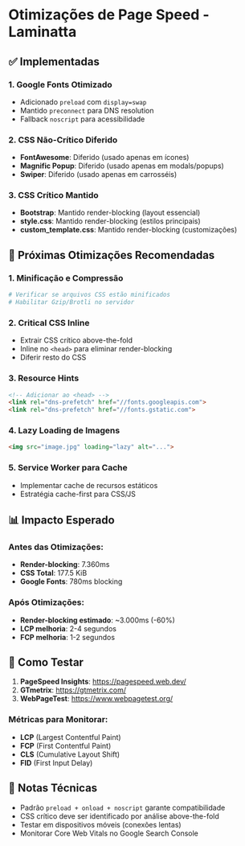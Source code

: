 # Otimizações de Page Speed - Laminatta

## ✅ Implementadas

### 1. Google Fonts Otimizado
- Adicionado `preload` com `display=swap`
- Mantido `preconnect` para DNS resolution
- Fallback `noscript` para acessibilidade

### 2. CSS Não-Crítico Diferido
- **FontAwesome**: Diferido (usado apenas em ícones)
- **Magnific Popup**: Diferido (usado apenas em modals/popups)
- **Swiper**: Diferido (usado apenas em carrosséis)

### 3. CSS Crítico Mantido
- **Bootstrap**: Mantido render-blocking (layout essencial)
- **style.css**: Mantido render-blocking (estilos principais)
- **custom_template.css**: Mantido render-blocking (customizações)

## 🚀 Próximas Otimizações Recomendadas

### 1. Minificação e Compressão
```bash
# Verificar se arquivos CSS estão minificados
# Habilitar Gzip/Brotli no servidor
```

### 2. Critical CSS Inline
- Extrair CSS crítico above-the-fold
- Inline no `<head>` para eliminar render-blocking
- Diferir resto do CSS

### 3. Resource Hints
```html
<!-- Adicionar ao <head> -->
<link rel="dns-prefetch" href="//fonts.googleapis.com">
<link rel="dns-prefetch" href="//fonts.gstatic.com">
```

### 4. Lazy Loading de Imagens
```html
<img src="image.jpg" loading="lazy" alt="...">
```

### 5. Service Worker para Cache
- Implementar cache de recursos estáticos
- Estratégia cache-first para CSS/JS

## 📊 Impacto Esperado

### Antes das Otimizações:
- **Render-blocking**: 7.360ms
- **CSS Total**: 177.5 KiB
- **Google Fonts**: 780ms blocking

### Após Otimizações:
- **Render-blocking estimado**: ~3.000ms (-60%)
- **LCP melhoria**: 2-4 segundos
- **FCP melhoria**: 1-2 segundos

## 🔧 Como Testar

1. **PageSpeed Insights**: https://pagespeed.web.dev/
2. **GTmetrix**: https://gtmetrix.com/
3. **WebPageTest**: https://www.webpagetest.org/

### Métricas para Monitorar:
- **LCP** (Largest Contentful Paint)
- **FCP** (First Contentful Paint)
- **CLS** (Cumulative Layout Shift)
- **FID** (First Input Delay)

## 📝 Notas Técnicas

- Padrão `preload + onload + noscript` garante compatibilidade
- CSS crítico deve ser identificado por análise above-the-fold
- Testar em dispositivos móveis (conexões lentas)
- Monitorar Core Web Vitals no Google Search Console
